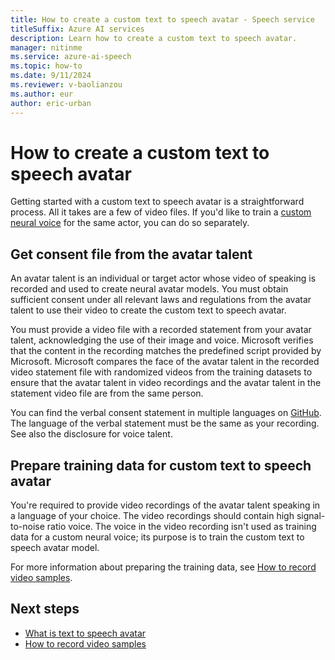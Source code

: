 ```yaml
---
title: How to create a custom text to speech avatar - Speech service
titleSuffix: Azure AI services
description: Learn how to create a custom text to speech avatar.
manager: nitinme
ms.service: azure-ai-speech
ms.topic: how-to
ms.date: 9/11/2024
ms.reviewer: v-baolianzou
ms.author: eur
author: eric-urban
---
```


# How to create a custom text to speech avatar

Getting started with a custom text to speech avatar is a straightforward process. All it takes are a few of video files. If you'd like to train a [custom neural voice](../custom-neural-voice.md) for the same actor, you can do so separately.

## Get consent file from the avatar talent

An avatar talent is an individual or target actor whose video of speaking is recorded and used to create neural avatar models. You must obtain sufficient consent under all relevant laws and regulations from the avatar talent to use their video to create the custom text to speech avatar.

You must provide a video file with a recorded statement from your avatar talent, acknowledging the use of their image and voice. Microsoft verifies that the content in the recording matches the predefined script provided by Microsoft. Microsoft compares the face of the avatar talent in the recorded video statement file with randomized videos from the training datasets to ensure that the avatar talent in video recordings and the avatar talent in the statement video file are from the same person.

You can find the verbal consent statement in multiple languages on [GitHub](https://github.com/Azure-Samples/cognitive-services-speech-sdk/blob/master/sampledata/customavatar/verbal-statement-all-locales.txt). The language of the verbal statement must be the same as your recording. See also the disclosure for voice talent.

## Prepare training data for custom text to speech avatar

You're required to provide video recordings of the avatar talent speaking in a language of your choice. The video recordings should contain high signal-to-noise ratio voice. The voice in the video recording isn't used as training data for a custom neural voice; its purpose is to train the custom text to speech avatar model.

For more information about preparing the training data, see [How to record video samples](custom-avatar-record-video-samples.md).

## Next steps

* [What is text to speech avatar](what-is-text-to-speech-avatar.md)
* [How to record video samples](custom-avatar-record-video-samples.md)
